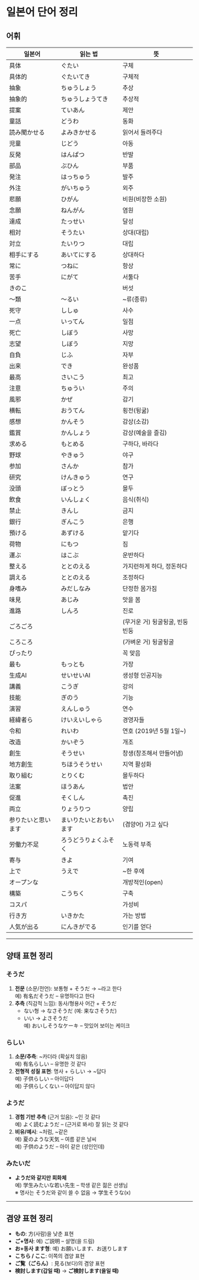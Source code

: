 # 일본어 단어 정리

## 어휘

| 일본어 | 읽는 법 | 뜻 |
|--------|----------|----|
| 具体 | ぐたい | 구체 |
| 具体的 | ぐたいてき | 구체적 |
| 抽象 | ちゅうしょう | 추상 |
| 抽象的 | ちゅうしょうてき | 추상적 |
| 提案 | ていあん | 제안 |
| 童話 | どうわ | 동화 |
| 読み聞かせる | よみきかせる | 읽어서 들려주다 |
| 児童 | じどう | 아동 |
| 反発 | はんぱつ | 반발 |
| 部品 | ぶひん | 부품 |
| 発注 | はっちゅう | 발주 |
| 外注 | がいちゅう | 외주 |
| 悲願 | ひがん | 비원(비장한 소원) |
| 念願 | ねんがん | 염원 |
| 達成 | たっせい | 달성 |
| 相対 | そうたい | 상대(대립) |
| 対立 | たいりつ | 대립 |
| 相手にする | あいてにする | 상대하다 |
| 常に | つねに | 항상 |
| 苦手 | にがて | 서툴다 |
| きのこ | | 버섯 |
| ～類 | ～るい | ~류(종류) |
| 死守 | ししゅ | 사수 |
| 一点 | いってん | 일점 |
| 死亡 | しぼう | 사망 |
| 志望 | しぼう | 지망 |
| 自負 | じふ | 자부 |
| 出来 | でき | 완성품 |
| 最高 | さいこう | 최고 |
| 注意 | ちゅうい | 주의 |
| 風邪 | かぜ | 감기 |
| 横転 | おうてん | 횡전(뒹굶) |
| 感想 | かんそう | 감상(소감) |
| 鑑賞 | かんしょう | 감상(예술을 즐김) |
| 求める | もとめる | 구하다, 바라다 |
| 野球 | やきゅう | 야구 |
| 参加 | さんか | 참가 |
| 研究 | けんきゅう | 연구 |
| 没頭 | ぼっとう | 몰두 |
| 飲食 | いんしょく | 음식(취식) |
| 禁止 | きんし | 금지 |
| 銀行 | ぎんこう | 은행 |
| 預ける | あずける | 맡기다 |
| 荷物 | にもつ | 짐 |
| 運ぶ | はこぶ | 운반하다 |
| 整える | ととのえる | 가지런하게 하다, 정돈하다 |
| 調える | ととのえる | 조정하다 |
| 身嗜み | みだしなみ | 단정한 몸가짐 |
| 味見 | あじみ | 맛을 봄 |
| 進路 | しんろ | 진로 |
| ごろごろ | | (무거운 거) 뒹굴뒹굴, 빈둥빈둥 |
| ころころ | | (가벼운 거) 뒹굴뒹굴 |
| ぴったり | | 꼭 맞음 |
| 最も | もっとも | 가장 |
| 生成AI | せいせいAI | 생성형 인공지능 |
| 講義 | こうぎ | 강의 |
| 技能 | ぎのう | 기능 |
| 演習 | えんしゅう | 연수 |
| 経緯者ら | けいえいしゃら | 경영자들 |
| 令和 | れいわ | 연호 (2019년 5월 1일~) |
| 改造 | かいぞう | 개조 |
| 創生 | そうせい | 창생(창조해서 만들어냄) |
| 地方創生 | ちほうそうせい | 지역 활성화 |
| 取り組む | とりくむ | 몰두하다 |
| 法案 | ほうあん | 법안 |
| 促進 | そくしん | 촉진 |
| 両立 | りょうりつ | 양립 |
| 参りたいと思います | まいりたいとおもいます | (겸양어) 가고 싶다 |
| 労働力不足 | ろうどうりょくふそく | 노동력 부족 |
| 寄与 | きよ | 기여 |
| 上で | うえで | ~한 후에 |
| オープンな | | 개방적인(open) |
| 構築 | こうちく | 구축 |
| コスパ | | 가성비 |
| 行き方 | いきかた | 가는 방법 |
| 人気が出る | にんきがでる | 인기를 얻다 |

---

## 양태 표현 정리

### そうだ
1. **전문** (소문/전언): 보통형 + そうだ → ~라고 한다  
   예) 有名だそうだ – 유명하다고 한다  
2. **추측** (직감적 느낌): 동사/형용사 어간 + そうだ  
   - ない형 → なさそうだ (예: 来なさそうだ)  
   - いい → よさそうだ  
   예) おいしそうなケーキ – 맛있어 보이는 케이크

### らしい
1. **소문/추측**: ~카더라 (확실치 않음)  
   예) 有名らしい – 유명한 것 같다  
2. **전형적 성질 표현**: 명사 + らしい → ~답다  
   예) 子供らしい – 아이답다  
   예) 子供らしくない – 아이답지 않다

### ようだ
1. **경험 기반 추측** (근거 있음): ~인 것 같다  
   예) よく読むようだ – (근거로 봐서) 잘 읽는 것 같다  
2. **비유/예시**: ~처럼, ~같은  
   예) 夏のような天気 – 여름 같은 날씨  
   예) 子供のようだ – 아이 같은 (성인인데)

### みたいだ
- **ようだ와 같지만 회화체**  
  예) 学生みたいな若い先生 – 학생 같은 젊은 선생님  
  ※ 명사는 そうだ와 같이 쓸 수 없음 → 学生そうな(x)

---

## 겸양 표현 정리

- **もの**: 方(사람)을 낮춘 표현
- **ご+명사**: 예) ご説明 – 설명(을 드림)
- **お+동사 ます형**: 예) お願いします、お送りします
- **こちら / ここ**: 이쪽의 겸양 표현
- **ご覧（ごらん）**: 見る(보다)의 겸양 표현
- **検討します(갑일 때)** → **ご検討します(을일 때)**

